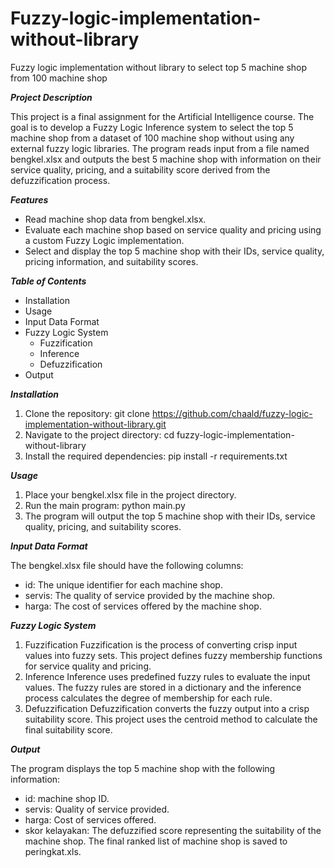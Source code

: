 # Fuzzy-logic-implementation-without-library
Fuzzy logic implementation without library to select top 5 machine shop from 100 machine shop

***Project Description***

This project is a final assignment for the Artificial Intelligence course. The goal is to develop a Fuzzy Logic Inference system to select the top 5 machine shop from a dataset of 100 machine shop without using any external fuzzy logic libraries. The program reads input from a file named bengkel.xlsx and outputs the best 5 machine shop with information on their service quality, pricing, and a suitability score derived from the defuzzification process.

***Features***
- Read machine shop data from bengkel.xlsx.
- Evaluate each machine shop based on service quality and pricing using a custom Fuzzy Logic implementation.
- Select and display the top 5 machine shop with their IDs, service quality, pricing information, and suitability scores.

***Table of Contents***
- Installation
- Usage
- Input Data Format
- Fuzzy Logic System
  - Fuzzification
  - Inference
  - Defuzzification
- Output

***Installation***
1. Clone the repository:
git clone https://github.com/chaald/fuzzy-logic-implementation-without-library.git
2. Navigate to the project directory:
cd fuzzy-logic-implementation-without-library
3. Install the required dependencies:
pip install -r requirements.txt

***Usage***
1. Place your bengkel.xlsx file in the project directory.
2. Run the main program:
python main.py
3. The program will output the top 5 machine shop with their IDs, service quality, pricing, and suitability scores.

***Input Data Format***

The bengkel.xlsx file should have the following columns:
- id: The unique identifier for each machine shop.
- servis: The quality of service provided by the machine shop.
- harga: The cost of services offered by the machine shop.

***Fuzzy Logic System***
1. Fuzzification
Fuzzification is the process of converting crisp input values into fuzzy sets. This project defines fuzzy membership functions for service quality and pricing.
2. Inference
Inference uses predefined fuzzy rules to evaluate the input values. The fuzzy rules are stored in a dictionary and the inference process calculates the degree of membership for each rule.
3. Defuzzification
Defuzzification converts the fuzzy output into a crisp suitability score. This project uses the centroid method to calculate the final suitability score.

***Output***

The program displays the top 5 machine shop with the following information:
- id: machine shop ID.
- servis: Quality of service provided.
- harga: Cost of services offered.
- skor kelayakan: The defuzzified score representing the suitability of the machine shop.
The final ranked list of machine shop is saved to peringkat.xls.

